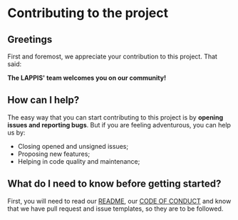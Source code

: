 # Contributing to the project

## Greetings

First and foremost, we appreciate your contribution to this project. That said:

**The LAPPIS' team welcomes you on our community!**

## How can I help?

The easy way that you can start contributing to this project is by **opening issues and reporting bugs**. But if you are feeling adventurous, you can help us by:

- Closing opened and unsigned issues;
- Proposing new features;
- Helping in code quality and maintenance;

## What do I need to know before getting started?

First, you will need to read our [README](README.md), our [CODE OF CONDUCT](CODE_OF_CONDUCT.md) and know that we have pull request and issue templates, so they are to be followed.

